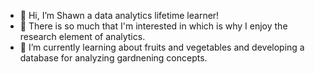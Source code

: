 - 👋 Hi, I’m Shawn a data analytics lifetime learner!
- 👀 There is so much that I'm interested in which is why I enjoy the research element of analytics.
- 🌱 I’m currently learning about fruits and vegetables and developing a database for analyzing gardnening concepts.

<!---
Smccoy3/Smccoy3 is a ✨ special ✨ repository because its `README.md` (this file) appears on your GitHub profile.
You can click the Preview link to take a look at your changes.
--->
